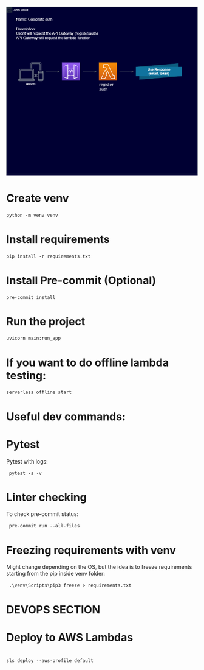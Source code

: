 ![alt text](https://github.com/asbaba-corp/auth/blob/main/auth_diagram.png?raw=true)

# Create venv

```
python -m venv venv
```

# Install requirements

```
pip install -r requirements.txt
```

# Install Pre-commit (Optional)

```
pre-commit install
```

# Run the project

```
uvicorn main:run_app
```

# If you want to do offline lambda testing:

```
serverless offline start
```

# Useful dev commands:

# Pytest

Pytest with logs:

```
 pytest -s -v
```

# Linter checking

To check pre-commit status:

```
 pre-commit run --all-files
```

# Freezing requirements with venv

Might change depending on the OS, but the idea is to freeze requirements starting from the pip inside venv folder:

```
 .\venv\Scripts\pip3 freeze > requirements.txt
```

# DEVOPS SECTION

# Deploy to AWS Lambdas

```

sls deploy --aws-profile default
```
